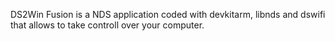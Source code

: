 DS2Win Fusion is a NDS application coded with devkitarm, libnds and dswifi that allows to take controll over your computer.